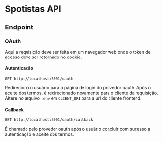 # Spotistas API

## Endpoint

### OAuth

Aqui a requisição deve ser feita em um navegador web onde o token de acesso deve ser retornado no cookie.

#### Autenticação

```http
GET http://localhost:5001/oauth
```

Redireciona o usuário para a página de login do provedor oauth.
Após o aceite dos termos, é redirecionado novamente para o cliente da requisição.
Altere no arquivo `.env` em `CLIENT_URI` para a url do cliente frontend.

#### Callback

```http
GET http://localhost:5001/oauth/callback
```

É chamado pelo provedor oauth após o usuário concluir com sucesso a autenticação e aceite dos termos.
